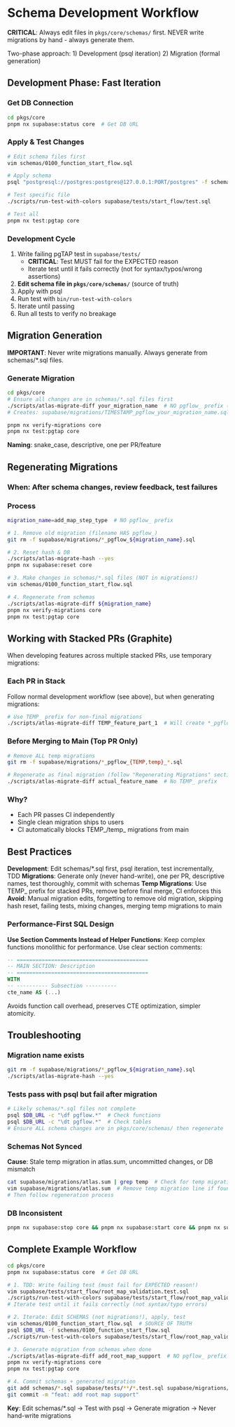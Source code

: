 # Schema Development Workflow

**CRITICAL**: Always edit files in `pkgs/core/schemas/` first. NEVER write migrations by hand - always generate them.

Two-phase approach: 1) Development (psql iteration) 2) Migration (formal generation)

## Development Phase: Fast Iteration

### Get DB Connection
```bash
cd pkgs/core
pnpm nx supabase:status core  # Get DB URL
```

### Apply & Test Changes
```bash
# Edit schema files first
vim schemas/0100_function_start_flow.sql

# Apply schema
psql "postgresql://postgres:postgres@127.0.0.1:PORT/postgres" -f schemas/0100_function_start_flow.sql

# Test specific file
./scripts/run-test-with-colors supabase/tests/start_flow/test.sql

# Test all
pnpm nx test:pgtap core
```

### Development Cycle
1. Write failing pgTAP test in `supabase/tests/`
   - **CRITICAL**: Test MUST fail for the EXPECTED reason
   - Iterate test until it fails correctly (not for syntax/typos/wrong assertions)
2. **Edit schema file in `pkgs/core/schemas/`** (source of truth)
3. Apply with psql
4. Run test with `bin/run-test-with-colors`
5. Iterate until passing
6. Run all tests to verify no breakage

## Migration Generation

**IMPORTANT**: Never write migrations manually. Always generate from schemas/*.sql files.

### Generate Migration
```bash
cd pkgs/core
# Ensure all changes are in schemas/*.sql files first
./scripts/atlas-migrate-diff your_migration_name  # NO pgflow_ prefix (auto-added)
# Creates: supabase/migrations/TIMESTAMP_pgflow_your_migration_name.sql

pnpm nx verify-migrations core
pnpm nx test:pgtap core
```

**Naming**: snake_case, descriptive, one per PR/feature

## Regenerating Migrations

### When: After schema changes, review feedback, test failures

### Process
```bash
migration_name=add_map_step_type  # NO pgflow_ prefix

# 1. Remove old migration (filename HAS pgflow_)
git rm -f supabase/migrations/*_pgflow_${migration_name}.sql

# 2. Reset hash & DB
./scripts/atlas-migrate-hash --yes
pnpm nx supabase:reset core

# 3. Make changes in schemas/*.sql files (NOT in migrations!)
vim schemas/0100_function_start_flow.sql

# 4. Regenerate from schemas
./scripts/atlas-migrate-diff ${migration_name}
pnpm nx verify-migrations core
pnpm nx test:pgtap core
```

## Working with Stacked PRs (Graphite)

When developing features across multiple stacked PRs, use temporary migrations:

### Each PR in Stack
Follow normal development workflow (see above), but when generating migrations:
```bash
# Use TEMP_ prefix for non-final migrations
./scripts/atlas-migrate-diff TEMP_feature_part_1  # Will create *_pgflow_TEMP_*.sql
```

### Before Merging to Main (Top PR Only)
```bash
# Remove ALL temp migrations
git rm -f supabase/migrations/*_pgflow_{TEMP,temp}_*.sql

# Regenerate as final migration (follow "Regenerating Migrations" section above)
./scripts/atlas-migrate-diff actual_feature_name  # No TEMP_ prefix
```

### Why?
- Each PR passes CI independently
- Single clean migration ships to users
- CI automatically blocks TEMP_/temp_ migrations from main

## Best Practices

**Development**: Edit schemas/*.sql first, psql iteration, test incrementally, TDD
**Migrations**: Generate only (never hand-write), one per PR, descriptive names, test thoroughly, commit with schemas
**Temp Migrations**: Use TEMP_ prefix for stacked PRs, remove before final merge, CI enforces this
**Avoid**: Manual migration edits, forgetting to remove old migration, skipping hash reset, failing tests, mixing changes, merging temp migrations to main

### Performance-First SQL Design

**Use Section Comments Instead of Helper Functions**: Keep complex functions monolithic for performance. Use clear section comments:

```sql
-- ==========================================
-- MAIN SECTION: Description
-- ==========================================
WITH
-- ---------- Subsection ----------
cte_name AS (...)
```

Avoids function call overhead, preserves CTE optimization, simpler atomicity.

## Troubleshooting

### Migration name exists
```bash
git rm -f supabase/migrations/*_pgflow_${migration_name}.sql
./scripts/atlas-migrate-hash --yes
```

### Tests pass with psql but fail after migration
```bash
# Likely schemas/*.sql files not complete
psql $DB_URL -c "\df pgflow.*"  # Check functions
psql $DB_URL -c "\dt pgflow.*"  # Check tables
# Ensure ALL schema changes are in pkgs/core/schemas/ then regenerate
```

### Schemas Not Synced
**Cause**: Stale temp migration in atlas.sum, uncommitted changes, or DB mismatch
```bash
cat supabase/migrations/atlas.sum | grep temp  # Check for temp migrations
vim supabase/migrations/atlas.sum  # Remove temp migration line if found
# Then follow regeneration process
```

### DB Inconsistent
```bash
pnpm nx supabase:stop core && pnpm nx supabase:start core && pnpm nx supabase:reset core
```

## Complete Example Workflow

```bash
cd pkgs/core
pnpm nx supabase:status core  # Get DB URL

# 1. TDD: Write failing test (must fail for EXPECTED reason!)
vim supabase/tests/start_flow/root_map_validation.test.sql
./scripts/run-test-with-colors supabase/tests/start_flow/root_map_validation.test.sql
# Iterate test until it fails correctly (not syntax/typo errors)

# 2. Iterate: Edit SCHEMAS (not migrations!), apply, test
vim schemas/0100_function_start_flow.sql  # SOURCE OF TRUTH
psql $DB_URL -f schemas/0100_function_start_flow.sql
./scripts/run-test-with-colors supabase/tests/start_flow/root_map_validation.test.sql

# 3. Generate migration from schemas when done
./scripts/atlas-migrate-diff add_root_map_support  # NO pgflow_ prefix
pnpm nx verify-migrations core
pnpm nx test:pgtap core

# 4. Commit schemas + generated migration
git add schemas/*.sql supabase/tests/**/*.test.sql supabase/migrations/*_pgflow_*.sql
git commit -m "feat: add root map support"
```

**Key**: Edit schemas/*.sql → Test with psql → Generate migration → Never hand-write migrations